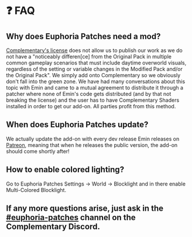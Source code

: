 # ❓ FAQ

## Why does Euphoria Patches need a mod?
[<ins>Complementary's license</ins>](https://github.com/ComplementaryDevelopment/ComplementaryReimagined/blob/main/License.txt) does not allow us to publish our work as we do not have a "noticeably differen[ce] from the Original Pack in multiple common gameplay scenarios that must include daytime overworld visuals, regardless of the setting or variable changes in the Modified Pack and/or the Original Pack". We simply add onto Complementary so we obviously don't fall into the green zone. We have had many conversations about this topic with Emin and came to a mutual agreement to distribute it through a patcher where none of Emin's code gets distributed (and by that not breaking the license) and the user has to have Complementary Shaders installed in order to get our add-on. All parties profit from this method.
## When does Euphoria Patches update?
We actually update the add-on with every dev release Emin releases on [<ins>Patreon</ins>](https://www.patreon.com/emingt), meaning that when he releases the public version, the add-on should come shortly after!
## How to enable colored lighting?
Go to Euphoria Patches Settings -> World -> Blocklight and in there enable Multi-Colored Blocklight.

## If any more questions arise, just ask in the [<ins>#euphoria-patches</ins>](https://discord.com/invite/985QQxVQZF) channel on the Complementary Discord.
